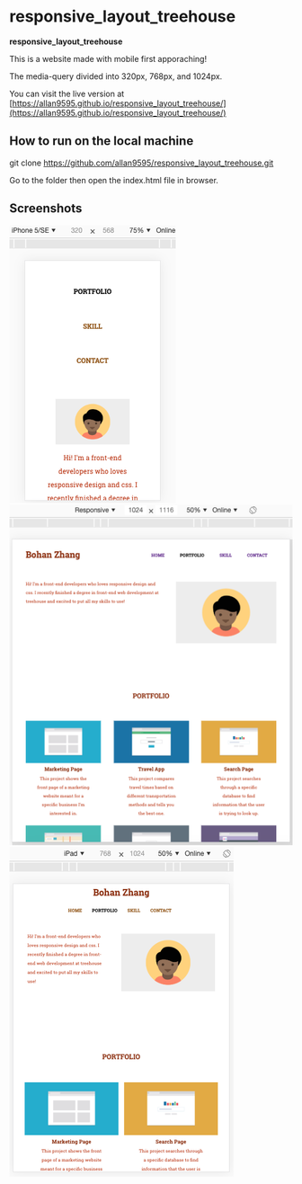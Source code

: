 # responsive_layout_treehouse
**responsive_layout_treehouse** 

This is a website made with mobile first apporaching!

The media-query divided into 320px, 768px, and 1024px.

You can visit the live version at [https://allan9595.github.io/responsive_layout_treehouse/](https://allan9595.github.io/responsive_layout_treehouse/)


## How to run on the local machine

git clone https://github.com/allan9595/responsive_layout_treehouse.git

Go to the folder then open the index.html file in browser. 


## Screenshots

<img src='./screenshots/1.png' title='screenshot' width='' alt='screenshot' />

<img src='./screenshots/2.png' title='screenshot' width='' alt='screenshot' />

<img src='./screenshots/3.png' title='screenshot' width='' alt='screenshot' />

